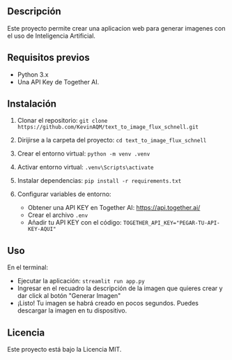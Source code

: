 ## Descripción
Este proyecto permite crear una aplicacion web para generar imagenes con el uso de Inteligencia Artificial.

## Requisitos previos
- Python 3.x
- Una API Key de Together AI.

## Instalación

1. Clonar el repositorio: ```git clone https://github.com/KevinAQM/text_to_image_flux_schnell.git```

2. Dirijirse a la carpeta del proyecto: ```cd text_to_image_flux_schnell```

3. Crear el entorno virtual: ```python -m venv .venv```

4. Activar entorno virtual: ```.venv\Scripts\activate```

5. Instalar dependencias: ```pip install -r requirements.txt```

6. Configurar variables de entorno:
   - Obtener una API KEY en Together AI: https://api.together.ai/
   - Crear el archivo ```.env```
   - Añadir tu API KEY con el código: ```TOGETHER_API_KEY="PEGAR-TU-API-KEY-AQUI"```

## Uso
En el terminal:
- Ejecutar la aplicación: ```streamlit run app.py```
- Ingresar en el recuadro la descripción de la imagen que quieres crear y dar click al botón "Generar Imagen"
- ¡Listo! Tu imagen se habrá creado en pocos segundos. Puedes descargar la imagen en tu dispositivo.

## Licencia
Este proyecto está bajo la Licencia MIT.
